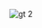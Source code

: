 ![gt 2](https://user-images.githubusercontent.com/66948966/174309287-71e072cf-26db-44d7-a4fb-cc7e00593898.jpg)
